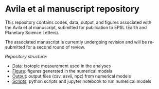 # Avila et al manuscript repository

This repository contains codes, data, output, and figures associated with
the Avila et al manuscript, submitted for publication to EPSL (Earth and Planetary Science Letters).

The associated manuscript is currently undergoing revision and will be re-submitted
for a second round of review.

*Repository structure:*

- [Data](Data/): isotopic measurement used in the analyses
- [Figure](Figures/): figures generated in the numerical models
- [Output](Output/): output files (csv, asvii, npz) from numerical models
- [Scripts](Scripts/): python scripts and jupyter notebook to run numerical models
